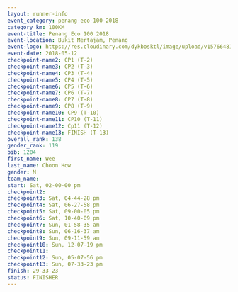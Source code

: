 ```yaml
--- 
layout: runner-info 
event_category: penang-eco-100-2018 
category_km: 100KM 
event-title: Penang Eco 100 2018 
event-location: Bukit Mertajam, Penang 
event-logo: https://res.cloudinary.com/dykbosktl/image/upload/v1576648106/Logo/Logo_lovxhg.jpg 
event-date: 2018-05-12 
checkpoint-name2: CP1 (T-2) 
checkpoint-name3: CP2 (T-3) 
checkpoint-name4: CP3 (T-4) 
checkpoint-name5: CP4 (T-5) 
checkpoint-name6: CP5 (T-6) 
checkpoint-name7: CP6 (T-7) 
checkpoint-name8: CP7 (T-8) 
checkpoint-name9: CP8 (T-9) 
checkpoint-name10: CP9 (T-10) 
checkpoint-name11: CP10 (T-11) 
checkpoint-name12: Cp11 (T-12) 
checkpoint-name13: FINISH (T-13) 
overall_rank: 138
gender_rank: 119
bib: 1204
first_name: Wee
last_name: Choon How
gender: M
team_name: 
start: Sat, 02-00-00 pm
checkpoint2: 
checkpoint3: Sat, 04-44-28 pm
checkpoint4: Sat, 06-27-58 pm
checkpoint5: Sat, 09-00-05 pm
checkpoint6: Sat, 10-40-09 pm
checkpoint7: Sun, 01-58-35 am
checkpoint8: Sun, 06-16-37 am
checkpoint9: Sun, 09-11-59 am
checkpoint10: Sun, 12-07-19 pm
checkpoint11: 
checkpoint12: Sun, 05-07-56 pm
checkpoint13: Sun, 07-33-23 pm
finish: 29-33-23
status: FINISHER
--- 
```

